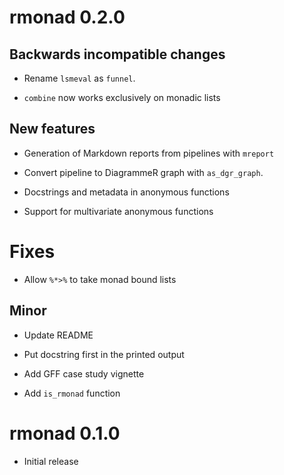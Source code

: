 # rmonad 0.2.0

## Backwards incompatible changes

 * Rename `lsmeval` as `funnel`.

 * `combine` now works exclusively on monadic lists

## New features

 * Generation of Markdown reports from pipelines with `mreport`

 * Convert pipeline to DiagrammeR graph with `as_dgr_graph`.

 * Docstrings and metadata in anonymous functions

 * Support for multivariate anonymous functions

# Fixes

 * Allow `%*>%` to take monad bound lists

## Minor

 * Update README

 * Put docstring first in the printed output 

 * Add GFF case study vignette

 * Add `is_rmonad` function



# rmonad 0.1.0

 * Initial release
